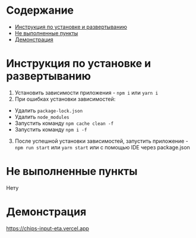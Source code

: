 # Cодержание

- [Инструкция по установке и развертыванию](#инструкция-по-установке-и-развертыванию)
- [Не выполненные пункты](#не-выполненные-пункты)
- [Демонстрация](#демонстрация)

# Инструкция по установке и развертыванию

1. Установить зависимости приложения - `npm i` или `yarn i`
2. При ошибках установки зависимостей:

- Удалить `package-lock.json`
- Удалить `node_modules`
- Запустить команду `npm cache clean -f`
- Запустить команду `npm i -f`

3. После успешной установки зависимостей, запустить приложение - `npm run start` или `yarn start` или с помощью IDE через package.json

# Не выполненные пункты

Нету

# Демонстрация

https://chips-input-eta.vercel.app
